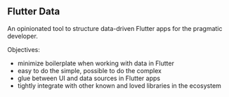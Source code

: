 ## Flutter Data

An opinionated tool to structure data-driven Flutter apps for the pragmatic developer.

Objectives:

  - minimize boilerplate when working with data in Flutter
  - easy to do the simple, possible to do the complex
  - glue between UI and data sources in Flutter apps
  - tightly integrate with other known and loved libraries in the ecosystem